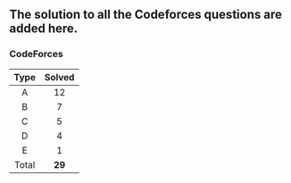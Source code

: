 ## The solution to all the Codeforces questions are added here.


### CodeForces

| Type   | Solved |
|:------:|:------:|
| A      |    12  |
| B      |    7   |
| C      |    5   |
| D      |    4   |
| E      |    1   |
| Total  | **29** |

